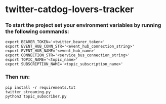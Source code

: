 # twitter-catdog-lovers-tracker

### To start the project set your environment variables by running the following commands:

```
export BEARER_TOKEN='<twitter_bearer_token>'
export EVENT_HUB_CONN_STR='<event_hub_connection_string>'
export EVENT_HUB_NAME='<event_hub_name>'
export CONNECTION_STR='<service_bus_connection_string>'
export TOPIC_NAME='<topic_name>'
export SUBSCRIPTION_NAME='<topic_subscription_name>'
```
### Then run:
```
pip install -r requirements.txt
twitter_streaming.py
python3 topic_subscriber.py
```
